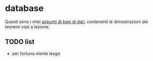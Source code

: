 # database

Questi sono i miei [appunti di basi di dati](https://ph04.github.io/algebra/html/index.html), contenenti le dimostrazioni dei teoremi visti a lezione.

## TODO list

- per fortuna niente lesgo

